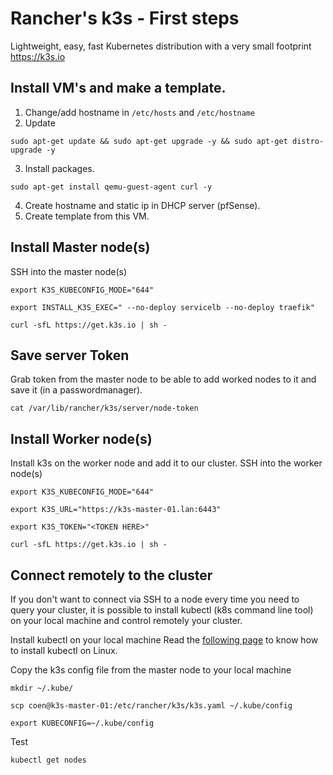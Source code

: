 # Rancher's k3s - First steps

Lightweight, easy, fast Kubernetes distribution with a very small footprint
https://k3s.io

## Install VM's and make a template.

1. Change/add hostname in `/etc/hosts` and `/etc/hostname`
2. Update
```
sudo apt-get update && sudo apt-get upgrade -y && sudo apt-get distro-upgrade -y
```
3. Install packages.
```
sudo apt-get install qemu-guest-agent curl -y 
```
4. Create hostname and static ip in DHCP server (pfSense).
5. Create template from this VM.

## Install Master node(s)

SSH into the master node(s)

```
export K3S_KUBECONFIG_MODE="644"

export INSTALL_K3S_EXEC=" --no-deploy servicelb --no-deploy traefik"

curl -sfL https://get.k3s.io | sh -
```

## Save server Token

Grab token from the master node to be able to add worked nodes to it and save it (in a passwordmanager).

```
cat /var/lib/rancher/k3s/server/node-token
```

## Install Worker node(s)

Install k3s on the worker node and add it to our cluster. SSH into the worker node(s)

```
export K3S_KUBECONFIG_MODE="644"

export K3S_URL="https://k3s-master-01.lan:6443"

export K3S_TOKEN="<TOKEN HERE>"

curl -sfL https://get.k3s.io | sh -
```

## Connect remotely to the cluster

If you don't want to connect via SSH to a node every time you need to query your cluster, it is possible to install kubectl (k8s command line tool) on your local machine and control remotely your cluster.

Install kubectl on your local machine
Read the [following page](https://kubernetes.io/docs/tasks/tools/install-kubectl-linux/) to know how to install kubectl on Linux.

Copy the k3s config file from the master node to your local machine

```
mkdir ~/.kube/

scp coen@k3s-master-01:/etc/rancher/k3s/k3s.yaml ~/.kube/config

export KUBECONFIG=~/.kube/config

```

Test

```
kubectl get nodes
```
